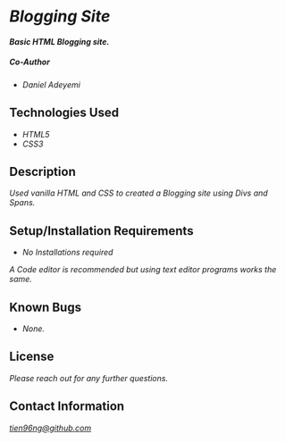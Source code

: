 # _Blogging Site_

#### _Basic HTML Blogging site._

##### _Co-Author_
- _Daniel Adeyemi_

## Technologies Used

* _HTML5_
* _CSS3_

## Description

_Used vanilla HTML and CSS to created a Blogging site using Divs and Spans._

## Setup/Installation Requirements

* _No Installations required_

_A Code editor is recommended but using text editor programs works the same._

## Known Bugs

* _None._


## License

_Please reach out for any further questions._

## Contact Information

_<tien96ng@github.com>_
